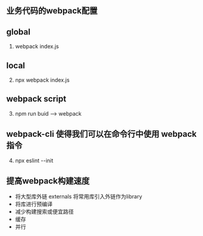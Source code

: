 ## 业务代码的webpack配置

## global
  1. webpack index.js
## local
  2. npx webpack index.js
## webpack  script
  3. npm run buid --> webpack
## webpack-cli 使得我们可以在命令行中使用 webpack指令
  4. npx eslint --init

## 提高webpack构建速度
- 将大型库外链  externals 将常用库引入外链作为library
- 将库进行预编译
- 减少构建搜索或便宜路径
- 缓存
- 并行